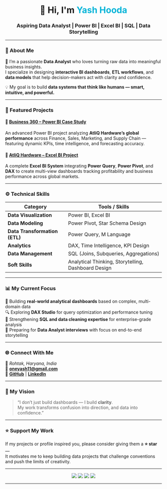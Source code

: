 <!-- 🌟 Yash Hooda - GitHub Profile README -->

<h1 align="center">👋 Hi, I'm <span style="color:#00B4D8;">Yash Hooda</span></h1>
<h3 align="center">Aspiring Data Analyst | Power BI | Excel BI | SQL | Data Storytelling</h3>

---

### 🧭 About Me  
🎯 I’m a passionate **Data Analyst** who loves turning raw data into meaningful business insights.  
I specialize in designing **interactive BI dashboards**, **ETL workflows**, and **data models** that help decision-makers act with clarity and confidence.  

💡 My goal is to build **data systems that think like humans — smart, intuitive, and powerful.**

---

### 💼 Featured Projects  

#### 🔹 [Business 360 – Power BI Case Study](https://github.com/11Yash1/Business-360)  
An advanced Power BI project analyzing **AtliQ Hardware’s global performance** across Finance, Sales, Marketing, and Supply Chain — featuring dynamic KPIs, time intelligence, and forecasting accuracy.

#### 🔹 [AtliQ Hardware – Excel BI Project](https://github.com/11Yash1/AtliQ-Hardware-Global-Sales-Performance-Analysis-Excel-BI-Project)  
A complete **Excel BI System** integrating **Power Query**, **Power Pivot**, and **DAX** to create multi-view dashboards tracking profitability and business performance across global markets.

---

### ⚙️ Technical Skills  

| Category | Tools / Skills |
|-----------|----------------|
| **Data Visualization** | Power BI, Excel BI |
| **Data Modeling** | Power Pivot, Star Schema Design |
| **Data Transformation (ETL)** | Power Query, M Language |
| **Analytics** | DAX, Time Intelligence, KPI Design |
| **Data Management** | SQL (Joins, Subqueries, Aggregations) |
| **Soft Skills** | Analytical Thinking, Storytelling, Dashboard Design |

---

### 📊 My Current Focus  
🚀 Building **real-world analytical dashboards** based on complex, multi-domain data  
🔍 Exploring **DAX Studio** for query optimization and performance tuning  
🧠 Strengthening **SQL and data cleaning expertise** for enterprise-grade analysis  
💬 Preparing for **Data Analyst interviews** with focus on end-to-end storytelling

---

### 🌐 Connect With Me  

📍 *Rohtak, Haryana, India*  
📧 **oneyash11@gmail.com**  
🔗 [**GitHub**](https://github.com/1Yashh) | [**LinkedIn**](www.linkedin.com/in/yash-hooda-14b84b22a)

---

### 🧠 My Vision  
> “I don’t just build dashboards — I build **clarity**.  
> My work transforms confusion into direction, and data into confidence.”

---

### ⭐ Support My Work  
If my projects or profile inspired you, please consider giving them a **⭐ star** —  
It motivates me to keep building data projects that challenge conventions and push the limits of creativity.

---

<p align="center">
  <img src="https://img.shields.io/badge/Power%20BI-Data%20Visualization-yellow?style=for-the-badge"/>
  <img src="https://img.shields.io/badge/Excel%20BI-Data%20Modeling-green?style=for-the-badge"/>
  <img src="https://img.shields.io/badge/SQL-Data%20Analytics-blue?style=for-the-badge"/>
  <img src="https://img.shields.io/badge/DAX-Time%20Intelligence-orange?style=for-the-badge"/>
</p>

---

